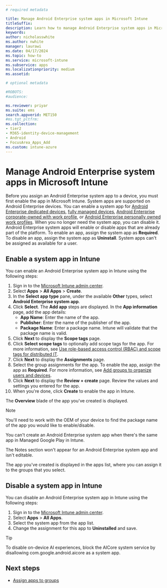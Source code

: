 ```yaml
---
# required metadata

title: Manage Android Enterprise system apps in Microsoft Intune
titleSuffix: 
description: Learn how to manage Android Enterprise system apps in Microsoft Intune.
keywords:
author: nicholasswhite
ms.author: nwhite
manager: laurawi
ms.date: 04/17/2024
ms.topic: how-to
ms.service: microsoft-intune
ms.subservice: apps
ms.localizationpriority: medium
ms.assetid: 

# optional metadata

#ROBOTS:
#audience:

ms.reviewer: priyar
ms.suite: ems
search.appverid: MET150
#ms.tgt_pltfrm:
ms.collection:
- tier2
- M365-identity-device-management
- Android
- FocusArea_Apps_Add
ms.custom: intune-azure
---
```


# Manage Android Enterprise system apps in Microsoft Intune

Before you assign an Android Enterprise system app to a device, you must first enable the app in Microsoft Intune. System apps are supported on Android Enterprise devices. You can enable a system app for [Android Enterprise dedicated devices](../enrollment/android-kiosk-enroll.md), [fully managed devices](../enrollment/android-fully-managed-enroll.md), [Android Enterprise corporate-owned with work profile](../enrollment/android-corporate-owned-work-profile-enroll.md), or [Android Enterprise personally owned work profiles](../apps/android-deployment-scenarios-app-protection-work-profiles.md). When you no longer need the system app, you can disable it. Android Enterprise system apps will enable or disable apps that are already part of the platform. To enable an app, assign the system app as **Required**. To disable an app, assign the system app as **Uninstall**. System apps can't be assigned as available for a user.

## Enable a system app in Intune

You can enable an Android Enterprise system app in Intune using the following steps:

1. Sign in to the [Microsoft Intune admin center](https://go.microsoft.com/fwlink/?linkid=2109431).
2. Select **Apps** > **All Apps** > **Create**.
3. In the **Select app type** pane, under the available **Other** types, select **Android Enterprise system app**.
4. Click **Select**. The **Add app** steps are displayed.
In the **App information** page, add the app details:
    - **App Name**: Enter the name of the app.
    - **Publisher**: Enter the name of the publisher of the app.  
    - **Package Name**: Enter a package name. Intune will validate that the package name is valid.
5. Click **Next** to display the **Scope tags** page.
6. Click **Select scope tags** to optionally add scope tags for the app. For more information, see [Use role-based access control (RBAC) and scope tags for distributed IT](../fundamentals/scope-tags.md).
7. Click **Next** to display the **Assignments** page.
8. Select the group assignments for the app. To enable the app, assign the app as **Required**. For more information, see [Add groups to organize users and devices](../fundamentals/groups-add.md).
9. Click **Next** to display the **Review + create** page. Review the values and settings you entered for the app.
10. When you're done, click **Create** to enable the app in Intune.

The **Overview** blade of the app you've created is displayed.

> [!NOTE]
> You'll need to work with the OEM of your device to find the package name of the app you would like to enable/disable.
>
> You can't create an Android Enterprise system app when there's the same app in Managed Google Play in Intune.
> 
> The Notes section won't appear for an Android Enterprise system app and isn't editable. 

The app you've created is displayed in the apps list, where you can assign it to the groups that you select. 

## Disable a system app in Intune

You can disable an Android Enterprise system app in Intune using the following steps:

1. Sign in to the [Microsoft Intune admin center](https://go.microsoft.com/fwlink/?linkid=2109431).
2. Select **Apps** > **All Apps**.
3. Select the system app from the app list.
4. Change the assignment for this app to **Uninstalled** and save.

> [!TIP]
> To disable on-device AI experiences, block the AICore system service by disallowing com.google.android.aicore as a system app.

## Next steps

- [Assign apps to groups](apps-deploy.md)

